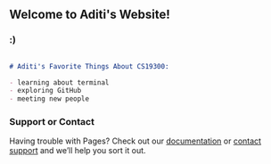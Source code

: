 ## Welcome to Aditi's Website!


### :)

```markdown

# Aditi's Favorite Things About CS19300:

- learning about terminal
- exploring GitHub
- meeting new people

```

### Support or Contact

Having trouble with Pages? Check out our [documentation](https://help.github.com/categories/github-pages-basics/) or [contact support](https://github.com/contact) and we’ll help you sort it out.
